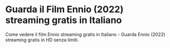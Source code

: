 # Guarda il Film Ennio (2022) streaming gratis in Italiano
Come vedere il film Ennio streaming gratis in Italiano - Guarda Ennio (2022) streaming gratis in HD senza limiti.
